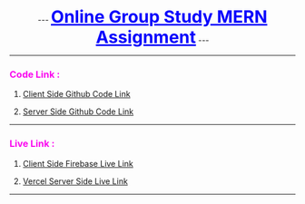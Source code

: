 <p align="center">
 ---
  <b><span style="font-size: 30px ; color: #0A03FC;font-weight:bold"><u>Online Group Study MERN Assignment</u></span></b>
 ---
</p>

---

### <span style=" color: #FA07EF">Code Link : </span>

1. [Client Side Github Code Link](https://github.com/Porgramming-Hero-web-course/b8a11-client-side-mr-tnmy-srkr "https://github.com/Porgramming-Hero-web-course/b8a11-client-side-mr-tnmy-srkr")

2. [Server Side Github Code Link](https://github.com/Porgramming-Hero-web-course/b8a11-server-side-mr-tnmy-srkr "https://github.com/Porgramming-Hero-web-course/b8a11-server-side-mr-tnmy-srkr")

---

### <span style=" color: #FA07EF">Live Link : </span>

1. [ Client Side Firebase Live Link](https://online-group-study-mern.web.app/ "https://online-group-study-mern.web.app/")

2. [Vercel Server Side Live Link](https://online-group-study-mern-assignment-11-server.vercel.app/ "https://online-group-study-mern-assignment-11-server.vercel.app/")

---